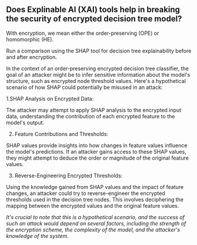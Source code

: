 ## Does Explinable AI (XAI) tools help in breaking the security of encrypted decision tree model? 

With encryption, we mean either the order-preserving (OPE) or homomorphic (HE).

Run a comparison using the SHAP tool for decision tree explainability before and after encryption.  


In the context of an order-preserving encrypted decision tree classifier, the goal of an attacker might be to infer sensitive information about the model's structure, such as encrypted node threshold values. Here's a hypothetical scenario of how SHAP could potentially be misused in an attack:

1.SHAP Analysis on Encrypted Data:

The attacker may attempt to apply SHAP analysis to the encrypted input data, understanding the contribution of each encrypted feature to the model's output.

2. Feature Contributions and Thresholds:

SHAP values provide insights into how changes in feature values influence the model's predictions. If an attacker gains access to these SHAP values, they might attempt to deduce the order or magnitude of the original feature values.

3. Reverse-Engineering Encrypted Thresholds:

Using the knowledge gained from SHAP values and the impact of feature changes, an attacker could try to reverse-engineer the encrypted thresholds used in the decision tree nodes. This involves deciphering the mapping between the encrypted values and the original feature values.

*It's crucial to note that this is a hypothetical scenario, and the success of such an attack would depend on several factors, including the strength of the encryption scheme, the complexity of the model, and the attacker's knowledge of the system.*
